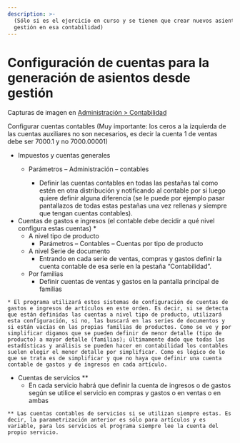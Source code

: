 ```yaml
---
description: >-
  (Sólo si es el ejercicio en curso y se tienen que crear nuevos asientos desde
  gestión en esa contabilidad)
---
```


# Configuración de cuentas para la generación de asientos desde gestión

Capturas de imagen en [Administración &gt; Contabilidad](../manuales/administracion/enlace-contable/configuracion-de-cuentas-para-la-generacion-de-asientos-desde-gestion.md)

Configurar cuentas contables \(Muy importante: los ceros a la izquierda de las cuentas auxiliares no son necesarios, es decir la cuenta 1 de ventas debe ser 7000.1 y no 7000.00001\)

* Impuestos y cuentas generales
  * Parámetros – Administración – contables

    * Definir las cuentas contables en todas las pestañas tal como estén en otra distribución y notificando al contable por si luego quiere definir alguna diferencia \(se le puede por ejemplo pasar pantallazos de todas estas pestañas una vez rellenas y siempre que tengan cuentas contables\).
* Cuentas de gastos e ingresos \(el contable debe decidir a qué nivel configura estas cuentas\) \*
  * A nivel tipo de producto
    * Parámetros – Contables – Cuentas por tipo de producto
  * A nivel Serie de documento
    * Entrando en cada serie de ventas, compras y gastos definir la cuenta contable de esa serie en la pestaña “Contabilidad”.
  * Por familias
    * Definir cuentas de ventas y gastos en la pantalla principal de familias

`* El programa utilizará estos sistemas de configuración de cuentas de gastos e ingresos de artículos en este orden. Es decir, si se detecta que están definidas las cuentas a nivel tipo de producto, utilizará esta configuración, si no, las buscará en las series de documentos y si están vacías en las propias familias de productos. Como se ve y por simplificar digamos que se pueden definir de menor detalle (tipo de producto) a mayor detalle (familias); últimamente dado que todas las estadísticas y análisis se pueden hacer en contabilidad los contables suelen elegir el menor detalle por simplificar. Como es lógico de lo que se trata es de simplificar y que no haya que definir una cuenta contable de gastos y de ingresos en cada artículo.`

* Cuentas de servicios \*\*
  * En cada servicio habrá que definir la cuenta de ingresos o de gastos según se utilice el servicio en compras y gastos o en ventas o en ambas

`** Las cuentas contables de servicios si se utilizan siempre estas. Es decir, la parametrización anterior es sólo para artículos y es variable, para los servicios el programa siempre lee la cuenta del propio servicio.`

